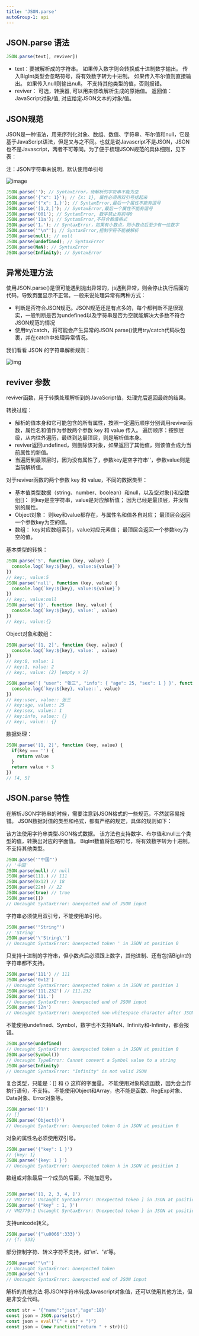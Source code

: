 ```yaml
---
title: 'JSON.parse'
autoGroup-1: api
---
```


## JSON.parse 语法

```js
JSON.parse(text[, reviver])
```

- text：要被解析成的字符串。
  如果传入数字则会转换成十进制数字输出。
  传入BigInt类型会忽略符号，将有效数字转为十进制。
  如果传入布尔值则直接输出。
  如果传入null则输出null。
  不支持其他类型的值，否则报错。
- reviver： 可选，转换器, 可以用来修改解析生成的原始值。
  返回值： JavaScript对象/值, 对应给定JSON文本的对象/值。

## **JSON规范**

JSON是一种语法，用来序列化对象、数组、数值、字符串、布尔值和null，它是基于JavaScript语法，但是又与之不同。也就是说Javascript不是JSON，JSON也不是Javascript，两者不可等同。为了便于梳理JSON规范的具体细则，见下表：

注：JSON字符串未说明，默认使用单引号

![image](./images/b72d97f55f8b4f0d81e65a533078ef8etplv.jpg)

```js
JSON.parse(''); // SyntaxError，待解析的字符串不能为空
JSON.parse('{"x": 1}'); // {x: 1}, 属性必须用双引号括起来
JSON.parse('{"x": 1,}'); // SyntaxError,最后一个属性不能有逗号
JSON.parse('[1,2,]'); // SyntaxError,最后一个属性不能有逗号
JSON.parse('001'); // SyntaxError, 数字禁止有前导0
JSON.parse('11a'); // SyntaxError,不符合数值格式
JSON.parse('1.'); // SyntaxError，如果有小数点，则小数点后至少有一位数字
JSON.parse('"\n"'); // SyntaxError,控制字符不能被解析
JSON.parse(null); // null
JSON.parse(undefined); // SyntaxError
JSON.parse(NaN); // SyntaxError
JSON.parse(Infinity); // SyntaxError
```

## 异常处理方法

使用JSON.parse()是很可能遇到抛出异常的，js遇到异常，则会停止执行后面的代码，导致页面显示不正常。一般来说处理异常有两种方式：

- 判断是否符合JSON规范。JSON规范还是有点多的，每个都判断不是很现实，一般判断是否为undefined以及字符串是否为空就能解决大多数不符合JSON规范的情况
- 使用try/catch，将可能会产生异常的JSON.parse()使用try/catch代码块包裹，并在catch中处理异常情况。



我们看看 JSON 的字符串解析规则：

![img](./images/1029096ade82aea69d749d1fc5f683e4tplv.png)

## reviver 参数

reviver函数，用于转换处理解析到的JavaScript值，处理完后返回最终的结果。

转换过程：

- 解析的值本身和它可能包含的所有属性，按照一定遍历顺序分别调用reviver函数，属性名和值作为参数两个参数 key 和 value 传入。
  遍历顺序：按照层级，从内往外遍历，最终到达最顶层，则是解析值本身。
- reviver返回undefined，则删除该对象，如果返回了其他值，则该值会成为当前属性的新值。
- 当遍历到最顶层时，因为没有属性了，参数key是空字符串''，参数value则是当前解析值。

对于reviver函数的两个参数 key 和 value，不同的数据类型：

- 基本值类型数据（string、number、boolean）和null，以及空对象{}和空数组[]：
  则key是空字符串，value是对应解析值；
  因为已经是最顶层，并没有别的属性。
- Object对象：
  则key和value都存在，与属性名和值各自对应；
  最顶层会返回一个参数key为空的值。
- 数组：
  key对应数组索引，value对应元素值；
  最顶层会返回一个参数key为空的值。

基本类型的转换：

```js
JSON.parse('5', function (key, value) {
  console.log(`key:${key}, value:${value}`)
})
// key:, value:5
JSON.parse('null', function (key, value) {
  console.log(`key:${key}, value:${value}`)
})
// key:, value:null
JSON.parse('{}', function (key, value) {
  console.log(`key:${key}, value:`, value)
})
// key:, value:{}
```

Object对象和数组：

```js
JSON.parse('[1, 2]', function (key, value) {
  console.log(`key:${key}, value:`, value)
})
// key:0, value: 1
// key:1, value: 2
// key:, value: (2) [empty × 2]

JSON.parse('{ "user": "张三", "info": { "age": 25, "sex": 1 } }', function (key, value) {
  console.log(`key:${key}, value::`, value)
})
// key:user, value:: 张三
// key:age, value:: 25
// key:sex, value:: 1
// key:info, value:: {}
// key:, value:: {}

```

数据处理：

```js
JSON.parse('[1, 2]', function (key, value) {
  if(key === '') {
    return value
  }
  return value + 3
})
// [4, 5]
```



## JSON.parse 特性

在解析JSON字符串的时候，需要注意到JSON格式的一些规范，不然就容易报错。
JSON数据对值的类型和格式，都有严格的规定，具体的规则如下：

该方法使用字符串类型JSON格式数据。
该方法也支持数字、布尔值和null三个类型的值，转换出对应的字面值。
BigInt数值将忽略符号，将有效数字转为十进制。
不支持其他类型。

```js
JSON.parse('"中国"')
// '中国'
JSON.parse(null) // null
JSON.parse(111.) // 111
JSON.parse(0x12) // 18
JSON.parse(22n) // 22
JSON.parse(true) // true
JSON.parse([])
// Uncaught SyntaxError: Unexpected end of JSON input
```

字符串必须使用双引号，不能使用单引号。

```js
JSON.parse('"String"')
// 'String'
JSON.parse('\'String\'')
// Uncaught SyntaxError: Unexpected token ' in JSON at position 0
```

只支持十进制的字符串，但小数点后必须跟上数字，其他进制、还有包括BigInt的字符串都不支持。
```js
JSON.parse('111') // 111
JSON.parse('0x12')
// Uncaught SyntaxError: Unexpected token x in JSON at position 1
JSON.parse('111.232') // 111.232
JSON.parse('111.')
// Uncaught SyntaxError: Unexpected end of JSON input
JSON.parse('12n')
// Uncaught SyntaxError: Unexpected non-whitespace character after JSON at position 2
```

不能使用undefined、Symbol，数字也不支持NaN、Infinity和-Infinity，都会报错。

```js
JSON.parse(undefined)
// Uncaught SyntaxError: Unexpected token u in JSON at position 0
JSON.parse(Symbol())
// Uncaught TypeError: Cannot convert a Symbol value to a string
JSON.parse(Infinity)
// Uncaught SyntaxError: "Infinity" is not valid JSON
```

复合类型，只能是：[] 和 {} 这样的字面量。
不能使用对象构造函数，因为会当作执行语句，不支持。
不能使用Object和Array，也不能是函数、RegExp对象、Date对象、Error对象等。

```js
JSON.parse('[]')
// []
JSON.parse('Object()')
// Uncaught SyntaxError: Unexpected token O in JSON at position 0
```

对象的属性名必须使用双引号。

```js
JSON.parse('{"key": 1 }')
// {key: 1}
JSON.parse('{key: 1 }')
// Uncaught SyntaxError: Unexpected token k in JSON at position 1
```

数组或对象最后一个成员的后面，不能加逗号。

```js

JSON.parse('[1, 2, 3, 4, ]')
// VM2771:1 Uncaught SyntaxError: Unexpected token ] in JSON at position 13
JSON.parse('{"key" : 1, }')
// VM2779:1 Uncaught SyntaxError: Unexpected token } in JSON at position 12
```

支持unicode转义。

```js
JSON.parse('{"\u0066":333}')
// {f: 333}
```

部分控制字符、转义字符不支持，如’\n’、'\t’等。

```js
JSON.parse('"\n"')
// Uncaught SyntaxError: Unexpected token
JSON.parse('\n')
// Uncaught SyntaxError: Unexpected end of JSON input
```

解析的其他方法
将JSON字符串转成Javascript对象值，还可以使用其他方法，但是非安全代码。

```js
const str = '{"name":"json","age":18}'
const json = JSON.parse(str)
const json = eval("(" + str + ")")
const json = (new Function("return " + str))()
```

